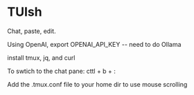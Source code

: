 # TUIsh  

Chat, paste, edit.  

Using OpenAI, export OPENAI_API_KEY -- need to do Ollama 

install tmux, jq, and curl

To swtich to the chat pane:
cttl + b + :   

Add the .tmux.conf file to your home dir to use mouse scrolling

